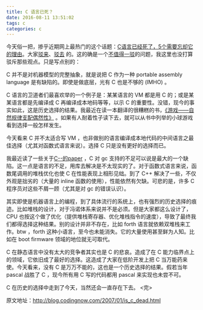 ```yaml
---
title: C 语言已死？
date: 2016-08-11 13:51:02
tags: c
categories: c
---
```

今天俗一把，掺乎近期网上最热门的这个话题：[C语言已经死了，5个需要忘却它的理由](http://developer.51cto.com/art/200612/36506.htm)。大家[驳来](http://blog.csdn.net/xushiweizh/archive/2007/01/07/1476422.aspx)、[驳去](http://blog.csdn.net/Analyst/archive/2007/01/08/1476994.aspx) 的。<!-- more -->这的确是一个[不值得一驳](http://blog.csdn.net/Raptor/archive/2007/01/10/1478831.aspx)的问题，我这里也没打算驳斥那些观点。只是写点别的：

C 并不是对机器模型的完整抽象，就是说把 C 作为一种 portable assembly language 是有缺陷的。即使是做底层，光有 C 也是不够的 (IMHO) 。

C 语言的卫道者们最喜欢举的一个例子是：某某语言的 VM 都是用 C 的；或是某某语言都是先编译成 C 再编译成本地码等等，以示 C 的重要性。没错，现今的事实如此，这是历史选择的结果。我最近在读一本翻译的很糟糕的书，[《游戏——自然规律支配偶然性》](http://www.douban.com/subject/1272283/) 。如果有人耐着性子读下去，就可以从书中列举的小球游戏看到选择一般怎样发生。

今天看来 C 并不太适合写 VM ，也非做别的语言编译成本地代码的中间语言之最佳选择（尤其对函数式语言来说）。选择 C 只是没有更好的选择而已。

我最近读了一些关于[C--的paper](http://blog.codingnow.com/2007/01/c_minus_minus.html) ，C 对 gc 支持的不足可以说是最大的一个缺陷。这一点是语言的不足，用库去解决是不太现实的了。对于函数式语言来说，函数尾调用的堆栈优化也使 C 在性能表现上相形见绌。到了 C++ 解决了一些，不仅外观是拙劣的（大量的 inline 函数的使用），性能依然有欠缺。可悲的是，许多 C 程序员对这些不屑一顾（尤其是对 gc 的错误认识）。

其实即使是机器语言上的编程，到了具体流行的系统上，也有强烈的历史选择的痕迹。比如堆栈的设计，对于冯诺体系来说并不是必须。但是大家都这么设计了，CPU 也按这个做了优化（提供堆栈寄存器、优化堆栈指令的速度），导致了最终我们都得选择这种结果。别的设计并非不存在，比如 forth 语言就依赖双堆栈来工作。btw ，forth 这种小语言，至今也未能消失。它的大量使用甚至鲜为人知。比如在 boot firmware 领域的地位就无可取代。

C 在静态语言中没有太大的竞争者其实也是 C 的悲哀。造成了在 C 能力临界点上的领域，它依旧成了最好的选择。这造成了大家在低阶开发上把 C 当万能药来使。今天看来，没有 C 是万万不能的，这也是一个历史选择的结果。假若当年 pascal 战胜了 C ，现今所有用 C 写的代码都用 pascal 来实现也未尝不可。

C 在历史的选择中走到了今天，当然还会一直存在下去。
<完>

原文地址：http://blog.codingnow.com/2007/01/is_c_dead.html
